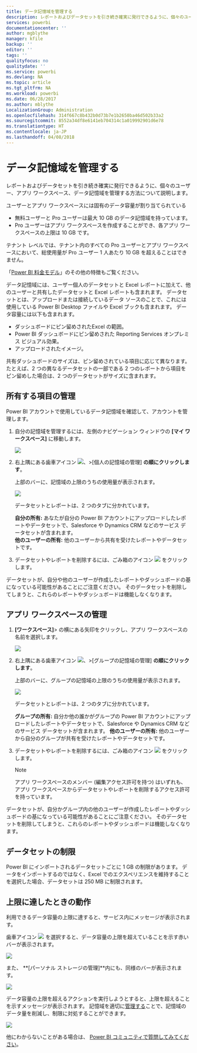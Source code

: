 ```yaml
---
title: データ記憶域を管理する
description: レポートおよびデータセットを引き続き確実に発行できるように、個々のユーザー、アプリ ワークスペース、データ記憶域を管理する方法について説明します。
services: powerbi
documentationcenter: ''
author: mgblythe
manager: kfile
backup: ''
editor: ''
tags: ''
qualityfocus: no
qualitydate: ''
ms.service: powerbi
ms.devlang: NA
ms.topic: article
ms.tgt_pltfrm: NA
ms.workload: powerbi
ms.date: 06/28/2017
ms.author: mblythe
LocalizationGroup: Administration
ms.openlocfilehash: 314f667c8b432b0d73b7e1b2650ba46d502b33a2
ms.sourcegitcommit: 8552a34df8e6141eb704314c1a019992901d6e78
ms.translationtype: HT
ms.contentlocale: ja-JP
ms.lasthandoff: 04/08/2018
---
```

# <a name="manage-your-data-storage"></a>データ記憶域を管理する
レポートおよびデータセットを引き続き確実に発行できるように、個々のユーザー、アプリ ワークスペース、データ記憶域を管理する方法について説明します。

ユーザーとアプリ ワークスペースには固有のデータ容量が割り当てられている

* 無料ユーザーと Pro ユーザーは最大 10 GB のデータ記憶域を持っています。
* Pro ユーザーはアプリ ワークスペースを作成することができ、各アプリ ワークスペースの上限は 10 GB です。

テナント レベルでは、テナント内のすべての Pro ユーザーとアプリ ワークスペースにおいて、総使用量が Pro ユーザー 1 人あたり 10 GB を超えることはできません。

「[Power BI 料金モデル](https://powerbi.microsoft.com/pricing)」のその他の特徴もご覧ください。

データ記憶域には、ユーザー個人のデータセットと Excel レポートに加えて、他のユーザーと共有したデータセットと Excel レポートも含まれます。 データセットとは、アップロードまたは接続しているデータ ソースのことで、これには使用している Power BI Desktop ファイルや Excel ブックも含まれます。 データ容量には以下も含まれます。

* ダッシュボードにピン留めされたExcel の範囲。
* Power BI ダッシュボードにピン留めされた Reporting Services オンプレミス ビジュアル効果。
* アップロードされたイメージ。

共有ダッシュボードのサイズは、ピン留めされている項目に応じて異なります。 たとえば、2 つの異なるデータセットの一部である 2 つのレポートから項目をピン留めした場合は、2 つのデータセットがサイズに含まれます。

<a name="manage"/>

## <a name="manage-items-owned-by-you"></a>所有する項目の管理
Power BI アカウントで使用しているデータ記憶域を確認して、アカウントを管理します。

1. 自分の記憶域を管理するには、左側のナビゲーション ウィンドウの **[マイ ワークスペース]** に移動します。
   
    ![](media/service-admin-manage-your-data-storage-in-power-bi/pbi_myworkspace.png)
2. 右上隅にある歯車アイコン ![](media/service-admin-manage-your-data-storage-in-power-bi/pbi_gearicon.png)、\>[個人の記憶域の管理] **の順にクリックします**。
   
    上部のバーに、記憶域の上限のうちの使用量が表示されます。
   
    ![](media/service-admin-manage-your-data-storage-in-power-bi/pbi_persnlstorage.png)
   
    データセットとレポートは、2 つのタブに分かれています。
   
    **自分の所有:** あなたが自分の Power BI アカウントにアップロードしたレポートやデータセットで、Salesforce や Dynamics CRM などのサービス データセットが含まれます。  
    **他のユーザーの所有:** 他のユーザーから共有を受けたレポートやデータセットです。
3. データセットやレポートを削除するには、ごみ箱のアイコン ![](media/service-admin-manage-your-data-storage-in-power-bi/pbi_deleteicon.png) をクリックします。

データセットが、自分や他のユーザーが作成したレポートやダッシュボードの基になっている可能性があることにご注意ください。 そのデータセットを削除してしまうと、これらのレポートやダッシュボードは機能しなくなります。

## <a name="manage-your-app-workspace"></a>アプリ ワークスペースの管理
1. **[ワークスペース]**\> の横にある矢印をクリックし、アプリ ワークスペースの名前を選択します。
   
    ![](media/service-admin-manage-your-data-storage-in-power-bi/pbi_groupworkspaces.png)
2. 右上隅にある歯車アイコン ![](media/service-admin-manage-your-data-storage-in-power-bi/pbi_gearicon.png)、\>[グループの記憶域の管理] **の順にクリックします**。
   
    上部のバーに、グループの記憶域の上限のうちの使用量が表示されます。
   
    ![](media/service-admin-manage-your-data-storage-in-power-bi/pbi_groupstorage.png)
   
    データセットとレポートは、2 つのタブに分かれています。
   
    **グループの所有:** 自分か他の誰かがグループの Power BI アカウントにアップロードしたレポートやデータセットで、Salesforce や Dynamics CRM などのサービス データセットが含まれます。
    **他のユーザーの所有:** 他のユーザーから自分のグループが共有を受けたレポートやデータセットです。
3. データセットやレポートを削除するには、ごみ箱のアイコン ![](media/service-admin-manage-your-data-storage-in-power-bi/pbi_deleteicon.png) をクリックします。
   
   > [!NOTE]
   > アプリ ワークスペースのメンバー (編集アクセス許可を持つ) はいずれも、アプリ ワークスペースからデータセットやレポートを削除するアクセス許可を持っています。
   > 
   > 

データセットが、自分かグループ内の他のユーザーが作成したレポートやダッシュボードの基になっている可能性があることにご注意ください。 そのデータセットを削除してしまうと、これらのレポートやダッシュボードは機能しなくなります。

## <a name="dataset-limits"></a>データセットの制限
Power BI にインポートされるデータセットごとに 1 GB の制限があります。 データをインポートするのではなく、Excel でのエクスペリエンスを維持することを選択した場合、データセットは 250 MB に制限されます。

## <a name="what-happens-when-you-hit-a-limit"></a>上限に達したときの動作
利用できるデータ容量の上限に達すると、サービス内にメッセージが表示されます。 

歯車アイコン ![](media/service-admin-manage-your-data-storage-in-power-bi/pbi_gearicon.png) を選択すると、データ容量の上限を超えていることを示す赤いバーが表示されます。

![](media/service-admin-manage-your-data-storage-in-power-bi/manage-storage-limit.png)

また、 **[パーソナル ストレージの管理]**内にも、同様のバーが表示されます。

 ![](media/service-admin-manage-your-data-storage-in-power-bi/manage-storage-limit2.png)

 データ容量の上限を超えるアクションを実行しようとすると、上限を超えることを示すメッセージが表示されます。 記憶域を適切に[管理する](#manage)ことで、記憶域のデータ量を削減し、制限に対処することができます。

 ![](media/service-admin-manage-your-data-storage-in-power-bi/powerbi-pro-over-limit.png)

 他にわからないことがある場合は、 [Power BI コミュニティで質問してみてください](http://community.powerbi.com/)。

